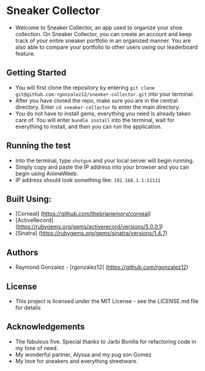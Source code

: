# Sneaker Collector
  - Welcome to Sneaker Collector, an app used to organize your shoe collection. On Sneaker Collector, you can create an account and keep track of your entire sneaker portfolio in an organized manner. You are also able to compare your portfolio to other users using our leaderboard feature.

## Getting Started
  - You will first clone the repository by entering ```git clone git@github.com:rgonzalez12/sneaker-collector.git``` into your terminal.
  - After you have cloned the repo, make sure you are in the central directory. Enter ```cd sneaker-collector``` to enter the main directory.
  - You do not have to install gems, everything you need is already taken care of. You will enter ```bundle install``` into the terminal, wait for everything to install, and then you can run the application.

## Running the test
  - Into the terminal, type ```shotgun``` and your local server will begin running. 
  - Simply copy and paste the IP address into your browser and you can begin using AnimeWeeb.
  - IP address should look something like: ```192.168.1.1:11111```

## Built Using:
  * [Corneal] (https://github.com/thebrianemory/corneal)
  * [ActiveRecord] (https://rubygems.org/gems/activerecord/versions/5.0.0.1)
  * [Sinatra] (https://rubygems.org/gems/sinatra/versions/1.4.7)

## Authors
  * Raymond Gonzalez - [rgonzalez12] (https://github.com/rgonzalez12)

## License 
  - This project is licensed under the MIT License - see the LICENSE.md file for details

## Acknowledgements
  - The fabulous five. Special thanks to Jarbi Bonilla for refactoring code in my time of need.
  - My wonderful partner, Alyssa and my pug son Gomez
  - My love for sneakers and everything streetware.